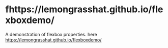 # fhttps://lemongrasshat.github.io/flexboxdemo/
A demonstration of flexbox properties. here
https://lemongrasshat.github.io/flexboxdemo/
